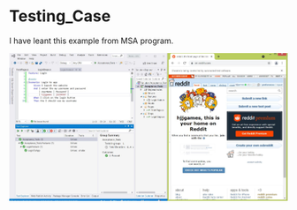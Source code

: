 # Testing_Case

I have leant this example from MSA program.




![alt text](https://github.com/Junjian-Huang/Testing_Case/blob/main/images/acceptance%20test.JPG?raw=true)
